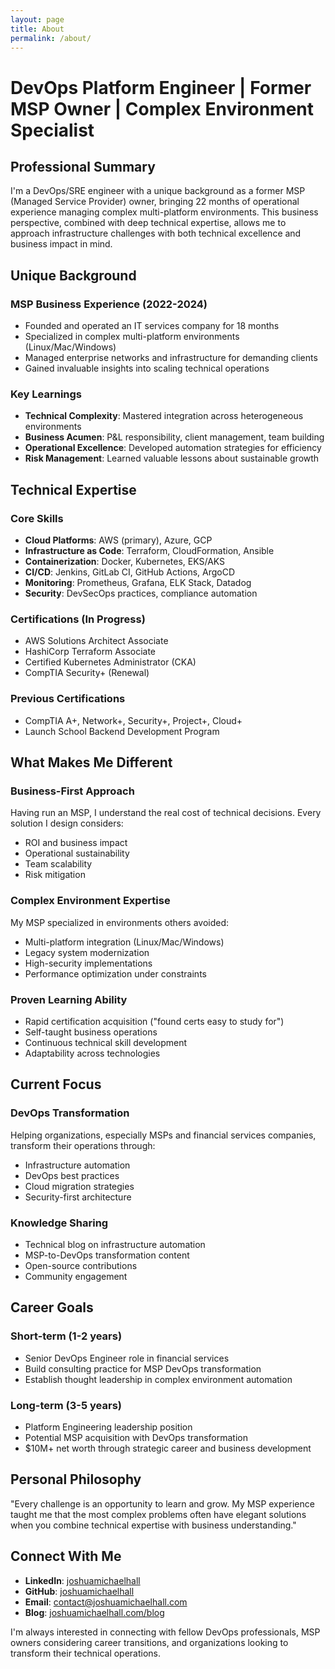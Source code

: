 ```yaml
---
layout: page
title: About
permalink: /about/
---
```


# DevOps Platform Engineer | Former MSP Owner | Complex Environment Specialist

## Professional Summary

I'm a DevOps/SRE engineer with a unique background as a former MSP (Managed Service Provider) owner, bringing 22 months of operational experience managing complex multi-platform environments. This business perspective, combined with deep technical expertise, allows me to approach infrastructure challenges with both technical excellence and business impact in mind.

## Unique Background

### MSP Business Experience (2022-2024)
- Founded and operated an IT services company for 18 months
- Specialized in complex multi-platform environments (Linux/Mac/Windows)
- Managed enterprise networks and infrastructure for demanding clients
- Gained invaluable insights into scaling technical operations

### Key Learnings
- **Technical Complexity**: Mastered integration across heterogeneous environments
- **Business Acumen**: P&L responsibility, client management, team building
- **Operational Excellence**: Developed automation strategies for efficiency
- **Risk Management**: Learned valuable lessons about sustainable growth

## Technical Expertise

### Core Skills
- **Cloud Platforms**: AWS (primary), Azure, GCP
- **Infrastructure as Code**: Terraform, CloudFormation, Ansible
- **Containerization**: Docker, Kubernetes, EKS/AKS
- **CI/CD**: Jenkins, GitLab CI, GitHub Actions, ArgoCD
- **Monitoring**: Prometheus, Grafana, ELK Stack, Datadog
- **Security**: DevSecOps practices, compliance automation

### Certifications (In Progress)
- AWS Solutions Architect Associate
- HashiCorp Terraform Associate
- Certified Kubernetes Administrator (CKA)
- CompTIA Security+ (Renewal)

### Previous Certifications
- CompTIA A+, Network+, Security+, Project+, Cloud+
- Launch School Backend Development Program

## What Makes Me Different

### Business-First Approach
Having run an MSP, I understand the real cost of technical decisions. Every solution I design considers:
- ROI and business impact
- Operational sustainability
- Team scalability
- Risk mitigation

### Complex Environment Expertise
My MSP specialized in environments others avoided:
- Multi-platform integration (Linux/Mac/Windows)
- Legacy system modernization
- High-security implementations
- Performance optimization under constraints

### Proven Learning Ability
- Rapid certification acquisition ("found certs easy to study for")
- Self-taught business operations
- Continuous technical skill development
- Adaptability across technologies

## Current Focus

### DevOps Transformation
Helping organizations, especially MSPs and financial services companies, transform their operations through:
- Infrastructure automation
- DevOps best practices
- Cloud migration strategies
- Security-first architecture

### Knowledge Sharing
- Technical blog on infrastructure automation
- MSP-to-DevOps transformation content
- Open-source contributions
- Community engagement

## Career Goals

### Short-term (1-2 years)
- Senior DevOps Engineer role in financial services
- Build consulting practice for MSP DevOps transformation
- Establish thought leadership in complex environment automation

### Long-term (3-5 years)
- Platform Engineering leadership position
- Potential MSP acquisition with DevOps transformation
- $10M+ net worth through strategic career and business development

## Personal Philosophy

"Every challenge is an opportunity to learn and grow. My MSP experience taught me that the most complex problems often have elegant solutions when you combine technical expertise with business understanding."

## Connect With Me

- **LinkedIn**: [joshuamichaelhall](https://www.linkedin.com/in/joshuamichaelhall/)
- **GitHub**: [joshuamichaelhall](https://github.com/joshuamichaelhall)
- **Email**: contact@joshuamichaelhall.com
- **Blog**: [joshuamichaelhall.com/blog](https://joshuamichaelhall.com/blog)

I'm always interested in connecting with fellow DevOps professionals, MSP owners considering career transitions, and organizations looking to transform their technical operations.